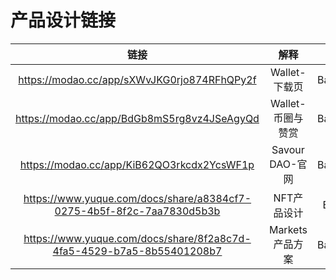 # 产品设计链接

|                        链接                   |    解释              |PM|
|:---------------------------------------------:|:---------------:|:---:|
| https://modao.cc/app/sXWvJKG0rjo874RFhQPy2f  |  Wallet-下载页    |Barrett|
| https://modao.cc/app/BdGb8mS5rg8vz4JSeAgyQd  | Wallet-币圈与赞赏  | Barrett|
| https://modao.cc/app/KiB62QO3rkcdx2YcsWF1p   | Savour DAO-官网   |Barrett|
| https://www.yuque.com/docs/share/a8384cf7-0275-4b5f-8f2c-7aa7830d5b3b  | NFT产品设计   |Eren|
| https://www.yuque.com/docs/share/8f2a8c7d-4fa5-4529-b7a5-8b55401208b7  | Markets 产品方案  |Barrett|
